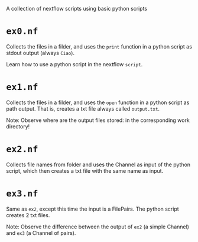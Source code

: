 A collection of nextflow scripts using basic python scripts

# `ex0.nf`

Collects the files in a filder, and uses the `print` function in a python script as stdout output (always `Ciao`).

Learn how to use a python script in the nextflow `script`.

# `ex1.nf`

Collects the files in a filder, and uses the `open` function in a python script as path output. That is, creates a txt file always called `output.txt`.

Note: Observe where are the output files stored: in the corresponding work directory!

# `ex2.nf`

Collects file names from folder and uses the Channel as input of the python script, which then creates a txt file with the same name as input.

# `ex3.nf`

Same as `ex2`, except this time the input is a FilePairs. The python script creates 2 txt files.

Note: Observe the difference between the output of `ex2` (a simple Channel) and `ex3` (a Channel of pairs).
